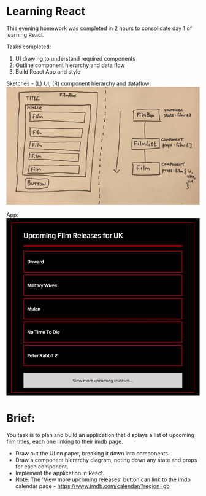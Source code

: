 # Learning React

This evening homework was completed in 2 hours to consolidate day 1 of learning React.

Tasks completed:
1. UI drawing to understand required components
2. Outline component hierarchy and data flow
3. Build React App and style

Sketches - (L) UI, (R) component hierarchy and dataflow:
![Image of sketches](sketches.jpg)

App:
![Image of app](app-screen.png)

# Brief:

You task is to plan and build an application that displays a list of upcoming film titles, each one linking to their imdb page.

- Draw out the UI on paper, breaking it down into components.
- Draw a component hierarchy diagram, noting down any state and props for each component.
- Implement the application in React.
- Note: The 'View more upcoming releases' button can link to the imdb calendar page - https://www.imdb.com/calendar/?region=gb
